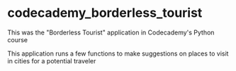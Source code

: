 # codecademy_borderless_tourist

This was the "Borderless Tourist" application in Codecademy's Python course

This application runs a few functions to make suggestions on places to visit in cities for a potential traveler 
